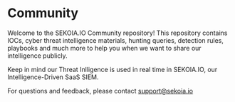 # Community

Welcome to the SEKOIA.IO Community repository! This repository contains IOCs, cyber threat intelligence materials, hunting queries, detection rules, playbooks and much more to help you when we want to share our intelligence publicly.

Keep in mind our Threat Inlligence is used in real time in SEKOIA.IO, our Intelligence-Driven SaaS SIEM.

For questions and feedback, please contact support@sekoia.io 
